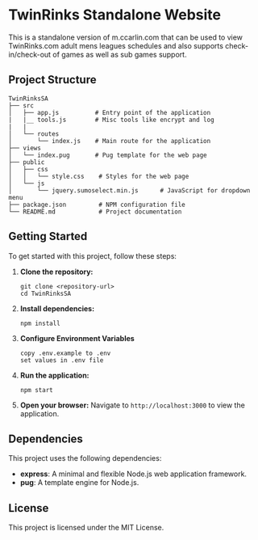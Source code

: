 # TwinRinks Standalone Website

This is a standalone version of m.ccarlin.com that can be used to view TwinRinks.com adult mens leagues schedules and
also supports check-in/check-out of games as well as sub games support. 

## Project Structure

```
TwinRinksSA
├── src
│   ├── app.js          # Entry point of the application
|   |__ tools.js        # Misc tools like encrypt and log
|   |
│   └── routes
│       └── index.js    # Main route for the application
├── views
│   └── index.pug       # Pug template for the web page
├── public
│   ├── css
│   │   └── style.css    # Styles for the web page
│   └── js
│       └── jquery.sumoselect.min.js      # JavaScript for dropdown menu
├── package.json         # NPM configuration file
└── README.md            # Project documentation
```

## Getting Started

To get started with this project, follow these steps:

1. **Clone the repository:**
   ```
   git clone <repository-url>
   cd TwinRinksSA
   ```

2. **Install dependencies:**
   ```
   npm install
   ```

3. **Configure Environment Variables**
   ```
   copy .env.example to .env
   set values in .env file
   ```
4. **Run the application:**
   ```
   npm start
   ```

5. **Open your browser:**
   Navigate to `http://localhost:3000` to view the application.

## Dependencies

This project uses the following dependencies:

- **express**: A minimal and flexible Node.js web application framework.
- **pug**: A template engine for Node.js.

## License

This project is licensed under the MIT License.